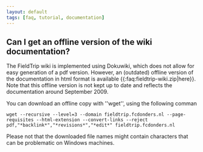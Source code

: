 ```yaml
---
layout: default
tags: [faq, tutorial, documentation]
---
```


## Can I get an offline version of the wiki documentation?

The FieldTrip wiki is implemented using Dokuwiki, which does not allow for easy generation of a pdf version. However, an (outdated) offline version of the documentation in html format is available {{:faq:fieldtrip-wiki.zip|here}}. Note that this offline version is not kept up to date and reflects the documentation around September 2009.  

You can download an offline copy with ''wget'', using the following comman

    wget --recursive --level=3 --domain fieldtrip.fcdonders.nl --page-requisites --html-extension --convert-links --reject pdf,"*backlink*","*revisions*","*edit*" fieldtrip.fcdonders.nl

Please not that the downloaded file names might contain characters that can be problematic on Windows machines.
